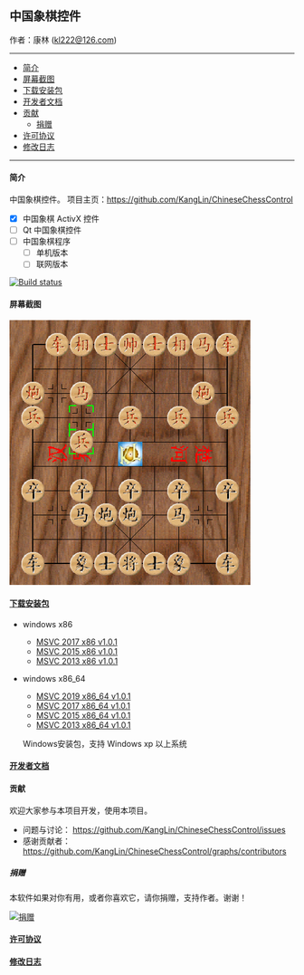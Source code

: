 ## 中国象棋控件

作者：康林 (kl222@126.com)

-------------------------

- [简介](#简介)
- [屏幕截图](#屏幕截图)
- [下载安装包](#下载安装包)
- [开发者文档](Documents/Developer.md)
- [贡献](#贡献)
  - [捐赠](#捐赠)
- [许可协议](License.md)
- [修改日志](ChangeLog.md)

-------------------------

#### 简介
中国象棋控件。
项目主页：https://github.com/KangLin/ChineseChessControl

- [x] 中国象棋 ActivX 控件
- [ ] Qt 中国象棋控件
- [ ] 中国象棋程序
  + [ ] 单机版本
  + [ ] 联网版本

[![Build status](https://ci.appveyor.com/api/projects/status/lxs0mxtdl238yrq4?svg=true)](https://ci.appveyor.com/project/KangLin/chinesechesscontrol)

#### 屏幕截图

![屏幕截图](Documents/Image/ShotScreen.png)

#### [下载安装包](https://github.com/KangLin/ChineseChessControl/releases/latest)

- windows x86
    - [MSVC 2017 x86 v1.0.1](https://github.com/KangLin/ChineseChessControl/releases/download/v1.0.1/ChineseChessControl-Setup-msvc1916-x86-v1.0.1.exe)
    - [MSVC 2015 x86 v1.0.1](https://github.com/KangLin/ChineseChessControl/releases/download/v1.0.1/ChineseChessControl-Setup-msvc1900-x86-v1.0.1.exe)
    - [MSVC 2013 x86 v1.0.1](https://github.com/KangLin/ChineseChessControl/releases/download/v1.0.1/ChineseChessControl-Setup-msvc1800-x86-v1.0.1.exe)

- windows x86_64
    - [MSVC 2019 x86_64 v1.0.1](https://github.com/KangLin/ChineseChessControl/releases/download/v1.0.1/ChineseChessControl-Setup-msvc1925-x86_64-v1.0.1.exe)
    - [MSVC 2017 x86_64 v1.0.1](https://github.com/KangLin/ChineseChessControl/releases/download/v1.0.1/ChineseChessControl-Setup-msvc1916-x86_64-v1.0.1.exe)
    - [MSVC 2015 x86_64 v1.0.1](https://github.com/KangLin/ChineseChessControl/releases/download/v1.0.1/ChineseChessControl-Setup-msvc1900-x86_64-v1.0.1.exe)
    - [MSVC 2013 x86_64 v1.0.1](https://github.com/KangLin/ChineseChessControl/releases/download/v1.0.1/ChineseChessControl-Setup-msvc1800-x86_64-v1.0.1.exe)

  Windows安装包，支持 Windows xp 以上系统

#### [开发者文档](Documents/Developer.md)
#### 贡献
欢迎大家参与本项目开发，使用本项目。

- 问题与讨论： https://github.com/KangLin/ChineseChessControl/issues
- 感谢贡献者： https://github.com/KangLin/ChineseChessControl/graphs/contributors

##### 捐赠
本软件如果对你有用，或者你喜欢它，请你捐赠，支持作者。谢谢！

[![捐赠](https://gitee.com/kl222/RabbitCommon/raw/master/Src/Resource/image/Contribute.png "捐赠")](https://github.com/KangLin/RabbitCommon/raw/master/Src/Resource/image/Contribute.png "捐赠")
#### [许可协议](License.md)
#### [修改日志](ChangeLog.md)


